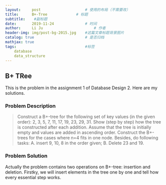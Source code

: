 ```yaml
---
layout:     post   				    # 使用的布局（不需要改）
title:      B+-Tree				# 标题 
subtitle:    #副标题
date:       2019-11-24 				# 时间
author:     Li Ju 						# 作者
header-img: img/post-bg-2015.jpg 	#这篇文章标题背景图片
catalog: true 						# 是否归档
mathjax: true
tags:								#标签
    database  
    data_structure
---
```



## B+ TRee
This is the problem in the assignment 1 of Database Design 2. Here are my solutions. 
### Problem Description
> Construct a B+-tree for the following set of key values (in the given order): 2, 3, 5, 7, 11, 17, 19, 23, 29, 31. Show (step by step) how the tree is constructed after each addition. Assume that the tree is initially empty and values are added in ascending
order. Construct the B+-trees for the cases where n=4 fits in one node. 
> Besides, do following tasks: A. insert 9, 10, 8 in the order given; B. Delete 23 and 19. 

### Problem Solution
Actually the problem contains two operations on B+-tree: insertion and deletion. Firstky,   we will insert elements in the tree one by one and tell how every essential step works. 
